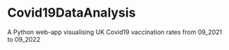 # Covid19DataAnalysis
A Python web-app visualising UK Covid19 vaccination rates from 09_2021 to 09_2022
